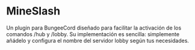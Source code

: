# MineSlash

Un plugin para BungeeCord diseñado para facilitar la activación de los comandos /hub y /lobby. Su implementación es sencilla: simplemente añádelo y configura el nombre del servidor lobby según tus necesidades.
